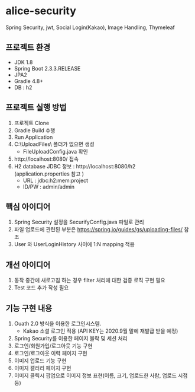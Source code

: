 # alice-security
 Spring Security, jwt, Social Login(Kakao), Image Handling, Thymeleaf

## 프로젝트 환경
- JDK 1.8
- Spring Boot 2.3.3.RELEASE
- JPA2
- Gradle 4.8+
- DB : h2

## 프로젝트 실행 방법
1. 프로젝트 Clone
2. Gradle Build 수행
3. Run Application
4. C:\UploadFiles\ 폴더가 없으면 생성
   - FileUploadConfig.java 확인
5. http://localhost:8080/ 접속
6. H2 database JDBC 정보 : http://localhost:8080/h2 (application.properties 참고 )
   - URL : jdbc:h2:mem:project
   - ID/PW : admin/admin 

## 핵심 아이디어
1. Spring Security 설정을 SecurifyConfig.java 파일로 관리
2. 파일 업로드에 관련된 부분은 https://spring.io/guides/gs/uploading-files/ 참조
3. User 와 UserLoginHistory 사이에 1:N mapping 적용

## 개선 아이디어
1. 동작 중간에 새로고침 하는 경우 filter 처리에 대한 검증 로직 구현 필요
2. Test 코드 추가 작성 필요

## 기능 구현 내용
1. Ouath 2.0 방식을 이용한 로그인시스템.
   - Kakao 소셜 로그인 적용 (API KEY는 2020.9월 말에 재발급 받을 예정)
2. Spring Security를 이용한 페이지 블락 및 세션 처리
3. 로그인/회원가입/로그아웃 기능 구현
4. 로그인/로그아웃 이력 페이지 구현
5. 이미지 업로드 기능 구현
6. 이미지 갤러리 페이지 구현
7. 이미지 클릭시 팝업으로 이미지 정보 표현(이름, 크기, 업로드한 사람, 업로드 시점 등)

